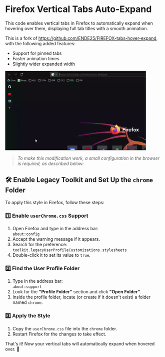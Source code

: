 # Firefox Vertical Tabs Auto-Expand  

This code enables vertical tabs in Firefox to automatically expand when hovering over them, displaying full tab titles with a smooth animation.  

This is a fork of https://github.com/ENDE25/FIREFOX-tabs-hover-expand, with the following added features:
- Support for pinned tabs
- Faster animation times
- Slightly wider expanded width

<img src="/demonstration.gif" alt="Demostración" width="450" />


>*To make this modification work, a small configuration in the browser is required, as described below:*

## 🛠️ Enable Legacy Toolkit and Set Up the `chrome` Folder  

To apply this style in Firefox, follow these steps:  

### 1️⃣ Enable `userChrome.css` Support  
1. Open Firefox and type in the address bar:  
`about:config`
2. Accept the warning message if it appears.  
3. Search for the preference:  
`toolkit.legacyUserProfileCustomizations.stylesheets`
4. Double-click it to set its value to `true`.  

### 2️⃣ Find the User Profile Folder  
1. Type in the address bar:  
`about:support`
2. Look for the **"Profile Folder"** section and click **"Open Folder"**.  
3. Inside the profile folder, locate (or create if it doesn't exist) a folder named `chrome`.  

### 3️⃣ Apply the Style  
1. Copy the `userChrome.css` file into the `chrome` folder.  
2. Restart Firefox for the changes to take effect.  

That's it! Now your vertical tabs will automatically expand when hovered over. 🚀  

